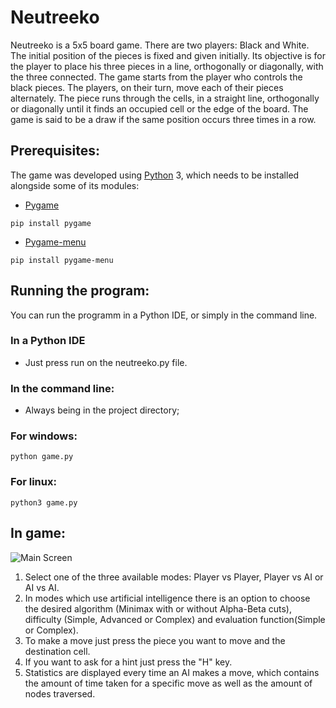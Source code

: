 # Neutreeko

Neutreeko is a 5x5 board game. There are two players: Black and White. The initial position of the pieces is fixed and given initially. Its objective is for the player to place his three pieces in a line, orthogonally or diagonally, with the three connected. The game starts from the player who controls the black pieces. The players, on their turn, move each of their pieces alternately. The piece runs through the cells, in a straight line, orthogonally or diagonally until it finds an occupied cell or the edge of the board. The game is said to be a draw if the same position occurs three times in a row.

## Prerequisites:

The game was developed using [Python](https://www.python.org) 3, which needs to be installed alongside some of its modules: 

- [Pygame](https://www.pygame.org/) 

```shell
pip install pygame

```
- [Pygame-menu](https://pygame-menu.readthedocs.io/en/4.0.1/#)

```shell
pip install pygame-menu

```

## Running the program:

You can run the programm in a Python IDE, or simply in the command line.

### In a Python IDE

- Just press run on the neutreeko.py file.

### In the command line:

- Always being in the project directory;

### For windows:

```shell
python game.py
```
### For linux:

```shell
python3 game.py
```

## In game:

![Main Screen](https://i.imgur.com/hLsAX8t.png)

1. Select one of the three available modes: Player vs Player, Player vs AI or AI vs AI.
2. In modes which use artificial intelligence there is an option to choose the desired algorithm (Minimax with or without Alpha-Beta cuts), difficulty (Simple, Advanced or Complex) and evaluation function(Simple or Complex).
3. To make a move just press the piece you want to move and the destination cell.
4. If you want to ask for a hint just press the "H" key.
5. Statistics are displayed every time an AI makes a move, which contains the amount of time taken for a specific move as well as the amount of nodes traversed.
